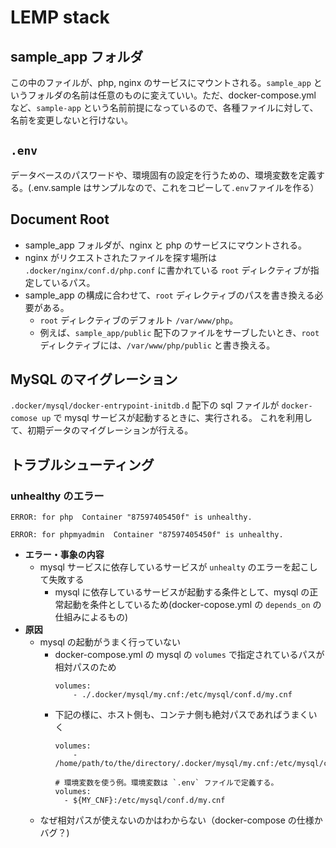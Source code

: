 # LEMP stack

## sample_app フォルダ
この中のファイルが、php, nginx のサービスにマウントされる。`sample_app` というフォルダの名前は任意のものに変えていい。ただ、docker-compose.yml など、`sample-app` という名前前提になっているので、各種ファイルに対して、名前を変更しないと行けない。

## `.env`
データベースのパスワードや、環境固有の設定を行うための、環境変数を定義する。(.env.sample はサンプルなので、これをコピーして`.env`ファイルを作る）

## Document Root
* sample_app フォルダが、nginx と php のサービスにマウントされる。
* nginx がリクエストされたファイルを探す場所は `.docker/nginx/conf.d/php.conf` に書かれている `root` ディレクティブが指定しているパス。
* sample_app の構成に合わせて、`root` ディレクティブのパスを書き換える必要がある。
  * `root` ディレクティブのデフォルト `/var/www/php`。
  * 例えば、`sample_app/public` 配下のファイルをサーブしたいとき、`root`　ディレクティブには、`/var/www/php/public` と書き換える。

## MySQL のマイグレーション
`.docker/mysql/docker-entrypoint-initdb.d` 配下の sql ファイルが `docker-comose up` で mysql サービスが起動するときに、実行される。
これを利用して、初期データのマイグレーションが行える。

## トラブルシューティング
### unhealthy のエラー
```
ERROR: for php  Container "87597405450f" is unhealthy.

ERROR: for phpmyadmin  Container "87597405450f" is unhealthy.
```
* **エラー・事象の内容**
  * mysql サービスに依存しているサービスが `unhealty` のエラーを起こして失敗する
    * mysql に依存しているサービスが起動する条件として、mysql の正常起動を条件としているため(docker-copose.yml の `depends_on` の仕組みによるもの)
* **原因**
  * mysql の起動がうまく行っていない
    * docker-compose.yml の mysql の `volumes` で指定されているパスが相対パスのため
        ```
        volumes:
            - ./.docker/mysql/my.cnf:/etc/mysql/conf.d/my.cnf
        ```
    * 下記の様に、ホスト側も、コンテナ側も絶対パスであればうまくいく
        ```
        volumes:
            - /home/path/to/the/directory/.docker/mysql/my.cnf:/etc/mysql/conf.d/my.cnf

        # 環境変数を使う例。環境変数は `.env` ファイルで定義する。
        volumes:
          - ${MY_CNF}:/etc/mysql/conf.d/my.cnf
        ```
  * なぜ相対パスが使えないのかはわからない（docker-compose の仕様かバグ？)